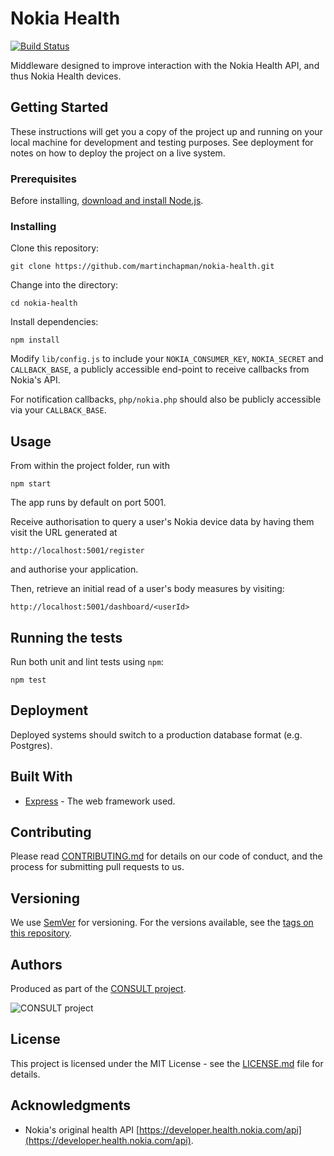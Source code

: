# Nokia Health

[![Build Status](https://travis-ci.org/martinchapman/nokia-health.svg?branch=nokia)](https://travis-ci.org/martinchapman/nokia-health)

Middleware designed to improve interaction with the Nokia Health API, and thus Nokia Health devices.

## Getting Started

These instructions will get you a copy of the project up and running on your local machine for development and testing purposes. See deployment for notes on how to deploy the project on a live system.

### Prerequisites

Before installing, [download and install Node.js](https://nodejs.org/en/download/).

### Installing

Clone this repository:

```
git clone https://github.com/martinchapman/nokia-health.git
```

Change into the directory:

```
cd nokia-health
```

Install dependencies:

```
npm install
```

Modify `lib/config.js` to include your `NOKIA_CONSUMER_KEY`, `NOKIA_SECRET` and `CALLBACK_BASE`, a publicly accessible end-point to receive callbacks from Nokia's API.

For notification callbacks, `php/nokia.php` should also be publicly accessible via your `CALLBACK_BASE`.

## Usage

From within the project folder, run with 

```
npm start
```

The app runs by default on port 5001.

Receive authorisation to query a user's Nokia device data by having them visit the URL generated at

```
http://localhost:5001/register
```

and authorise your application.

Then, retrieve an initial read of a user's body measures by visiting:

```
http://localhost:5001/dashboard/<userId>
```

## Running the tests

Run both unit and lint tests using `npm`:

```
npm test
```

## Deployment

Deployed systems should switch to a production database format (e.g. Postgres).

## Built With

* [Express](https://expressjs.com/) - The web framework used.

## Contributing

Please read [CONTRIBUTING.md](CONTRIBUTING.md) for details on our code of conduct, and the process for submitting pull requests to us.

## Versioning

We use [SemVer](http://semver.org/) for versioning. For the versions available, see the [tags on this repository](https://github.com/martinchapman/nokia-health/tags). 

## Authors

Produced as part of the [CONSULT project](https://consult.kcl.ac.uk/).
 
![CONSULT project](https://consult.kcl.ac.uk/wp-content/uploads/sites/214/2017/12/overview-consult-768x230.png "CONSULT project")

## License

This project is licensed under the MIT License - see the [LICENSE.md](LICENSE.md) file for details.

## Acknowledgments

* Nokia's original health API [https://developer.health.nokia.com/api](https://developer.health.nokia.com/api).


